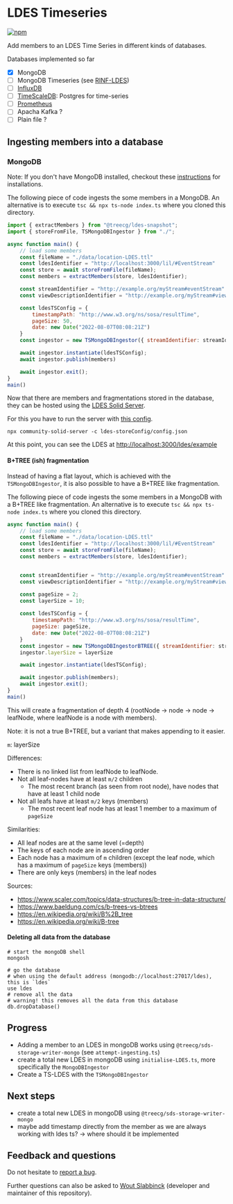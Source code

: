 # LDES Timeseries

[![npm](https://img.shields.io/npm/v/@treecg/ldes-timeseries)](https://www.npmjs.com/package/@treecg/ldes-timeseries)

Add members to an LDES Time Series in different kinds of databases.

Databases implemented so far

- [x] MongoDB
- [ ] MongoDB Timeseries (see [RINF-LDES](https://github.com/SEMICeu/RINF-LDES))
- [ ] [InfluxDB](https://www.influxdata.com/)
- [ ] [TimeScaleDB](https://www.timescale.com/): Postgres for time-series
- [ ] [Prometheus](https://prometheus.io/)
- [ ] Apacha Kafka ?
- [ ] Plain file ?

## Ingesting members into a database

### MongoDB

Note: If you don't have MongoDB installed, checkout these [instructions](./documentation/MongoDB.md) for installations.

The following piece of code ingests the some members in a MongoDB. An alternative is to execute `tsc && npx ts-node index.ts` where you cloned this directory.


```javascript
import { extractMembers } from "@treecg/ldes-snapshot";
import { storeFromFile, TSMongoDBIngestor } from "./";

async function main() {
    // load some members
    const fileName = "./data/location-LDES.ttl"
    const ldesIdentifier = "http://localhost:3000/lil/#EventStream"
    const store = await storeFromFile(fileName);
    const members = extractMembers(store, ldesIdentifier);

    const streamIdentifier = "http://example.org/myStream#eventStream"
    const viewDescriptionIdentifier = "http://example.org/myStream#viewDescription"

    const ldesTSConfig = {
        timestampPath: "http://www.w3.org/ns/sosa/resultTime",
        pageSize: 50,
        date: new Date("2022-08-07T08:08:21Z")
    }
    const ingestor = new TSMongoDBIngestor({ streamIdentifier: streamIdentifier, viewDescriptionIdentifier: viewDescriptionIdentifier });

    await ingestor.instantiate(ldesTSConfig);
    await ingestor.publish(members)

    await ingestor.exit();
}
main()

```

Now that there are members and fragmentations stored in the database, they can be hosted using the [LDES Solid Server](https://github.com/TREEcg/ldes-solid-server).

For this you have to run the server with [this config](./ldes-storeConfig/config.json).

```
npx community-solid-server -c ldes-storeConfig/config.json
```

At this point, you can see the LDES at [http://localhost:3000/ldes/example](http://localhost:3000/ldes/example)

#### B+TREE (ish) fragmentation

Instead of having a flat layout, which is achieved with the `TSMongoDBIngestor`, it is also possible to have a B+TREE like fragmentation.

The following piece of code ingests the some members in a MongoDB with a B+TREE like fragmentation.
An alternative is to execute `tsc && npx ts-node index.ts` where you cloned this directory.

```javascript
async function main() {
    // load some members
    const fileName = "./data/location-LDES.ttl"
    const ldesIdentifier = "http://localhost:3000/lil/#EventStream"
    const store = await storeFromFile(fileName);
    const members = extractMembers(store, ldesIdentifier);


    const streamIdentifier = "http://example.org/myStream#eventStream"
    const viewDescriptionIdentifier = "http://example.org/myStream#viewDescription"

    const pageSize = 2;
    const layerSize = 10;
    
    const ldesTSConfig = {
        timestampPath: "http://www.w3.org/ns/sosa/resultTime",
        pageSize: pageSize,
        date: new Date("2022-08-07T08:08:21Z")
    }
    const ingestor = new TSMongoDBIngestorBTREE({ streamIdentifier: streamIdentifier, viewDescriptionIdentifier: viewDescriptionIdentifier });
    ingestor.layerSize = layerSize

    await ingestor.instantiate(ldesTSConfig);

    await ingestor.publish(members);
    await ingestor.exit();
}
main()
```

This will create a fragmentation of depth 4 (rootNode -> node -> node -> leafNode, where leafNode is a node with members).

Note: it is not a true B+TREE, but a variant that makes appending to it easier.

`m`: layerSize

Differences:
* There is no linked list from leafNode to leafNode.
* Not all leaf-nodes have at least `m/2` children
  * The most recent branch (as seen from root node), have nodes that have at least 1 child node
* Not all leafs have at least `m/2` keys (members)
  * The most recent leaf node has at least 1 member to a maximum of `pageSize`

Similarities:
* All leaf nodes are at the same level (=depth)
* The keys of each node are in ascending order
* Each node has a maximum of `m` children (except the leaf node, which has a maximum of `pageSize` keys (members))
* There are only keys (members) in the leaf nodes

Sources:
* https://www.scaler.com/topics/data-structures/b-tree-in-data-structure/
* https://www.baeldung.com/cs/b-trees-vs-btrees
* https://en.wikipedia.org/wiki/B%2B_tree
* https://en.wikipedia.org/wiki/B-tree

#### Deleting all data from the database

```shell
# start the mongoDB shell
mongosh

# go the database
# when using the default address (mongodb://localhost:27017/ldes), this is `ldes`
use ldes
# remove all the data
# warning! this removes all the data from this database
db.dropDatabase()
```

## Progress

* Adding a member to an LDES in mongoDB works using `@treecg/sds-storage-writer-mongo` (see `attempt-ingesting.ts`)
* create a total new LDES in mongoDB using `initialise-LDES.ts`, more specifically the `MongoDBIngestor`
* Create a TS-LDES with the `TSMongoDBIngestor`

## Next steps

* create a total new LDES in mongoDB using `@treecg/sds-storage-writer-mongo`
* maybe add timestamp directly from the member as we are always working with ldes ts? -> where should it be implemented

## Feedback and questions

Do not hesitate to [report a bug](https://github.com/woutslabbinck/LDES-timeseries/issues).

Further questions can also be asked to [Wout Slabbinck](mailto:wout.slabbinck@ugent.be) (developer and maintainer of this repository).

